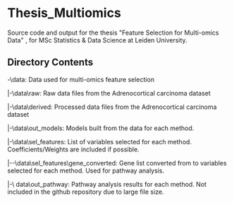 # Thesis_Multiomics
Source code and output for the thesis "Feature Selection for Multi-omics Data" , for MSc Statistics &amp; Data Science at Leiden University.

## Directory Contents

-\data: Data used for multi-omics feature selection

|-\data\raw: Raw data files from the Adrenocortical carcinoma dataset

|-\data\derived: Processed data files from the Adrenocortical carcinoma dataset

|-\data\out_models: Models built from the data for each method.

|-\data\sel_features: List of variables selected for each method. Coefficients/Weights are included if possible.

|--\data\sel_features\gene_converted: Gene list converted from to variables selected for each method. Used for pathway analysis.

|-\ data\out_pathway: Pathway analysis results for each method. Not included in the github repository due to large file size. 
